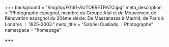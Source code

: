 +++
background = "/img/hp/F0191-AUTORRETRATO.jpg"
meta_description = "Photographe espagnol, membre du Groupe Afal et du Mouvement de Rénovation espagnol du 20ème siècle. De Massanassa à Madrid; de Paris à Londres ︱ 1925-2003."
meta_title = "Gabriel Cuallado ︱Photographe"
namespace = "homepage"

+++
